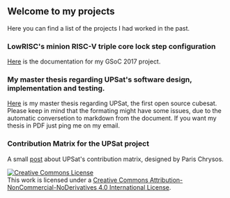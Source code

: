 ## Welcome to my projects

Here you can find a list of the projects I had worked in the past.

### LowRISC's minion RISC-V triple core lock step configuration

[Here](https://nchronas.github.io/GSoC-2017/) is the documentation for my GSoC 2017 project.

### My master thesis regarding UPSat's software design, implementation and testing.

[Here](https://nchronas.github.io/upsat_msc_thesis/) is my master thesis regarding UPSat, the first open source cubesat.
Please keep in mind that the formating might have some issues, due to the automatic conversetion to markdown from the document. If you want my thesis in PDF just ping me on my email.

### Contribution Matrix for the UPSat project

A small [post](https://nchronas.github.io/contribution_matrix_post/) about UPSat's contribution matrix, designed by Paris Chrysos.


<a rel="license" href="http://creativecommons.org/licenses/by-nc-nd/4.0/"><img alt="Creative Commons License" style="border-width:0" src="https://i.creativecommons.org/l/by-nc-nd/4.0/80x15.png" /></a><br />This work is licensed under a <a rel="license" href="http://creativecommons.org/licenses/by-nc-nd/4.0/">Creative Commons Attribution-NonCommercial-NoDerivatives 4.0 International License</a>.
